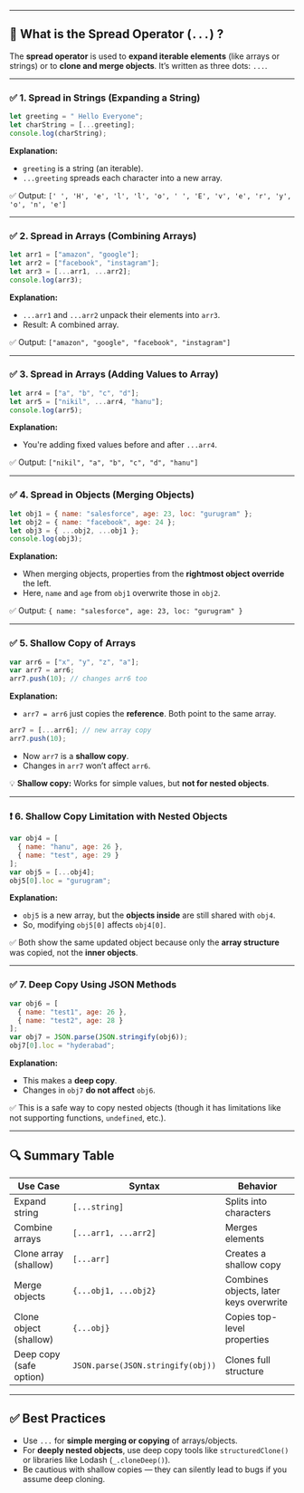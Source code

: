 
---

## 🔄 **What is the Spread Operator (`...`) ?**

The **spread operator** is used to **expand iterable elements** (like arrays or strings) or to **clone and merge objects**. It’s written as three dots: `...`.

---

### ✅ **1. Spread in Strings (Expanding a String)**

```js
let greeting = " Hello Everyone";
let charString = [...greeting];
console.log(charString);
```

**Explanation:**

* `greeting` is a string (an iterable).
* `...greeting` spreads each character into a new array.

✅ Output:
`[' ', 'H', 'e', 'l', 'l', 'o', ' ', 'E', 'v', 'e', 'r', 'y', 'o', 'n', 'e']`

---

### ✅ **2. Spread in Arrays (Combining Arrays)**

```js
let arr1 = ["amazon", "google"];
let arr2 = ["facebook", "instagram"];
let arr3 = [...arr1, ...arr2];
console.log(arr3);
```

**Explanation:**

* `...arr1` and `...arr2` unpack their elements into `arr3`.
* Result: A combined array.

✅ Output:
`["amazon", "google", "facebook", "instagram"]`

---

### ✅ **3. Spread in Arrays (Adding Values to Array)**

```js
let arr4 = ["a", "b", "c", "d"];
let arr5 = ["nikil", ...arr4, "hanu"];
console.log(arr5);
```

**Explanation:**

* You're adding fixed values before and after `...arr4`.

✅ Output:
`["nikil", "a", "b", "c", "d", "hanu"]`

---

### ✅ **4. Spread in Objects (Merging Objects)**

```js
let obj1 = { name: "salesforce", age: 23, loc: "gurugram" };
let obj2 = { name: "facebook", age: 24 };
let obj3 = { ...obj2, ...obj1 };
console.log(obj3);
```

**Explanation:**

* When merging objects, properties from the **rightmost object override** the left.
* Here, `name` and `age` from `obj1` overwrite those in `obj2`.

✅ Output:
`{ name: "salesforce", age: 23, loc: "gurugram" }`

---

### ✅ **5. Shallow Copy of Arrays**

```js
var arr6 = ["x", "y", "z", "a"];
var arr7 = arr6;
arr7.push(10); // changes arr6 too
```

**Explanation:**

* `arr7 = arr6` just copies the **reference**. Both point to the same array.

```js
arr7 = [...arr6]; // new array copy
arr7.push(10);
```

* Now `arr7` is a **shallow copy**.
* Changes in `arr7` won’t affect `arr6`.

💡 **Shallow copy:** Works for simple values, but **not for nested objects**.

---

### ❗ **6. Shallow Copy Limitation with Nested Objects**

```js
var obj4 = [
  { name: "hanu", age: 26 },
  { name: "test", age: 29 }
];
var obj5 = [...obj4];
obj5[0].loc = "gurugram";
```

**Explanation:**

* `obj5` is a new array, but the **objects inside** are still shared with `obj4`.
* So, modifying `obj5[0]` affects `obj4[0]`.

✅ Both show the same updated object because only the **array structure** was copied, not the **inner objects**.

---

### ✅ **7. Deep Copy Using JSON Methods**

```js
var obj6 = [
  { name: "test1", age: 26 },
  { name: "test2", age: 28 }
];
var obj7 = JSON.parse(JSON.stringify(obj6));
obj7[0].loc = "hyderabad";
```

**Explanation:**

* This makes a **deep copy**.
* Changes in `obj7` **do not affect** `obj6`.

✅ This is a safe way to copy nested objects (though it has limitations like not supporting functions, `undefined`, etc.).

---

## 🔍 Summary Table

| Use Case                | Syntax                            | Behavior                               |
| ----------------------- | --------------------------------- | -------------------------------------- |
| Expand string           | `[...string]`                     | Splits into characters                 |
| Combine arrays          | `[...arr1, ...arr2]`              | Merges elements                        |
| Clone array (shallow)   | `[...arr]`                        | Creates a shallow copy                 |
| Merge objects           | `{...obj1, ...obj2}`              | Combines objects, later keys overwrite |
| Clone object (shallow)  | `{...obj}`                        | Copies top-level properties            |
| Deep copy (safe option) | `JSON.parse(JSON.stringify(obj))` | Clones full structure                  |

---

## ✅ Best Practices

* Use `...` for **simple merging or copying** of arrays/objects.
* For **deeply nested objects**, use deep copy tools like `structuredClone()` or libraries like Lodash (`_.cloneDeep()`).
* Be cautious with shallow copies — they can silently lead to bugs if you assume deep cloning.


